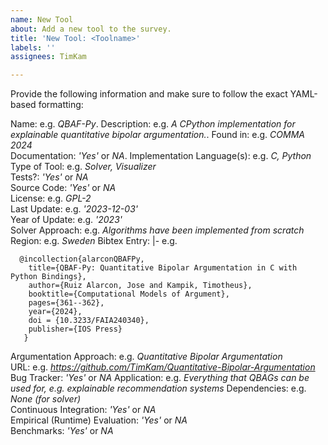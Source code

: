 ```yaml
---
name: New Tool
about: Add a new tool to the survey.
title: 'New Tool: <Toolname>'
labels: ''
assignees: TimKam

---
```


Provide the following information and make sure to follow the exact YAML-based formatting:

Name: e.g. _QBAF-Py_. 
Description: e.g. _A CPython implementation for explainable quantitative bipolar argumentation._. 
Found in: e.g. _COMMA 2024_  
Documentation: _'Yes'_ or _NA_. 
Implementation Language(s): e.g. _C, Python_  
Type of Tool: e.g. _Solver, Visualizer_  
Tests?: _'Yes'_ or _NA_  
Source Code: _'Yes'_ or _NA_  
License: e.g. _GPL-2_  
Last Update: e.g. _'2023-12-03'_  
Year of Update: e.g. _'2023'_  
Solver Approach: e.g. _Algorithms have been implemented from scratch_  
Region: e.g. _Sweden_ 
Bibtex Entry: |- e.g.
```
  @incollection{alarconQBAFPy,
    title={QBAF-Py: Quantitative Bipolar Argumentation in C with Python Bindings},
    author={Ruiz Alarcon, Jose and Kampik, Timotheus},
    booktitle={Computational Models of Argument},
    pages={361--362},
    year={2024},
    doi = {10.3233/FAIA240340},
    publisher={IOS Press}
   }
```
Argumentation Approach: e.g. _Quantitative Bipolar Argumentation_  
URL: e.g. _https://github.com/TimKam/Quantitative-Bipolar-Argumentation_
Bug Tracker: _'Yes'_ or _NA_ 
Application: e.g. _Everything that QBAGs can be used for, e.g. explainable recommendation systems_
Dependencies: e.g. _None (for solver)_  
Continuous Integration: _'Yes'_ or _NA_  
Empirical (Runtime) Evaluation:  _'Yes'_ or _NA_  
Benchmarks: _'Yes'_ or _NA_  
```
